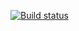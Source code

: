 [![Build status](https://ci.appveyor.com/api/projects/status/al0dhvws5c4kbr8f?svg=true)](https://ci.appveyor.com/project/ian25gts/seleni)

